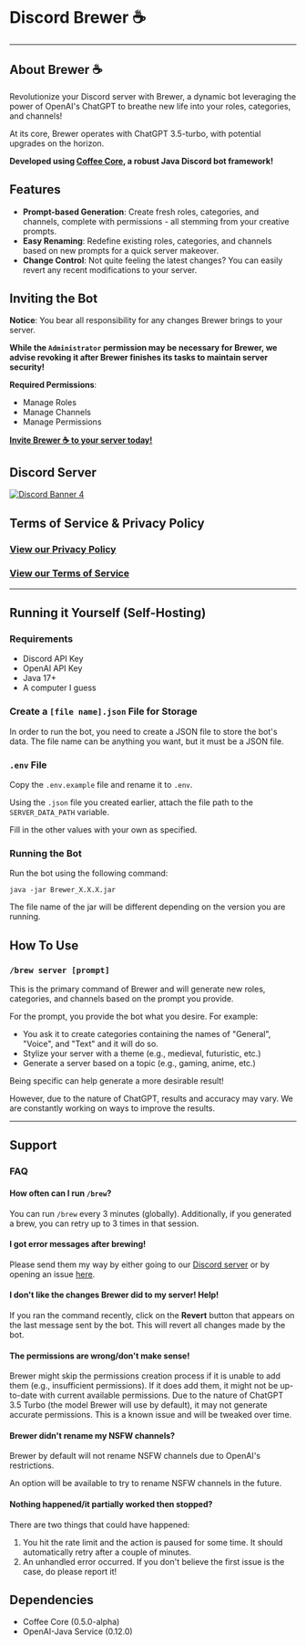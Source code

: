 [discord-invite]: https://asrp.dev/discord

# Discord Brewer ☕️

---

## About Brewer ☕️

Revolutionize your Discord server with Brewer, a dynamic bot leveraging the power of OpenAI's ChatGPT to breathe new life into your roles, categories, and channels!

At its core, Brewer operates with ChatGPT 3.5-turbo, with potential upgrades on the horizon.

**Developed using [Coffee Core](https://github.com/AlphaSerpentis/CoffeeCore), a robust Java Discord bot framework!**

## Features

- **Prompt-based Generation**: Create fresh roles, categories, and channels, complete with permissions - all stemming from your creative prompts.
- **Easy Renaming**: Redefine existing roles, categories, and channels based on new prompts for a quick server makeover.
- **Change Control**: Not quite feeling the latest changes? You can easily revert any recent modifications to your server.

## Inviting the Bot

**Notice**: You bear all responsibility for any changes Brewer brings to your server.

**While the `Administrator` permission may be necessary for Brewer, we advise revoking it after Brewer finishes its tasks to maintain server security!**

**Required Permissions**:
- Manage Roles
- Manage Channels
- Manage Permissions

[**Invite Brewer ☕️ to your server today!**](https://discord.com/api/oauth2/authorize?client_id=1097362340468502548&permissions=268504080&scope=bot)

## Discord Server
[ ![Discord Banner 4](https://discordapp.com/api/guilds/590215639785013298/widget.png?style=banner4)][discord-invite]

## Terms of Service & Privacy Policy
### [View our Privacy Policy](https://github.com/AlphaSerpentis/Discord-Brewer/blob/master/privacy.md)
### [View our Terms of Service](https://github.com/AlphaSerpentis/Discord-Brewer/blob/master/terms_of_service.md)

---

## Running it Yourself (Self-Hosting)

### Requirements
- Discord API Key
- OpenAI API Key
- Java 17+
- A computer I guess

### Create a `[file name].json` File for Storage
In order to run the bot, you need to create a JSON file to store the bot's data. The file name can be anything you want, but it must be a JSON file.

### `.env` File
Copy the `.env.example` file and rename it to `.env`.

Using the `.json` file you created earlier, attach the file path to the `SERVER_DATA_PATH` variable.

Fill in the other values with your own as specified.

### Running the Bot
Run the bot using the following command:
```shell
java -jar Brewer_X.X.X.jar
```

The file name of the jar will be different depending on the version you are running.

## How To Use

### `/brew server [prompt]`

This is the primary command of Brewer and will generate new roles, categories, and channels based on the prompt you provide.

For the prompt, you provide the bot what you desire. For example:
- You ask it to create categories containing the names of "General", "Voice", and "Text" and it will do so.
- Stylize your server with a theme (e.g., medieval, futuristic, etc.)
- Generate a server based on a topic (e.g., gaming, anime, etc.)

Being specific can help generate a more desirable result!

However, due to the nature of ChatGPT, results and accuracy may vary. We are constantly working on ways to improve the results.

---

## Support

### FAQ

#### How often can I run `/brew`?
You can run `/brew` every 3 minutes (globally). Additionally, if you generated a brew, you can retry up to 3 times in that session.

#### I got error messages after brewing!
Please send them my way by either going to our [Discord server][discord-invite] or by opening an issue [here](https://github.com/AlphaSerpentis/Discord-Brewer/issues/new).

#### I don't like the changes Brewer did to my server! Help!
If you ran the command recently, click on the **Revert** button that appears on the last message sent by the bot. This will revert all changes made by the bot.

#### The permissions are wrong/don't make sense!
Brewer might skip the permissions creation process if it is unable to add them (e.g., insufficient permissions). If it does add them, it might not be up-to-date with current available permissions. Due to the nature of ChatGPT 3.5 Turbo (the model Brewer will use by default), it may not generate accurate permissions. This is a known issue and will be tweaked over time.

#### Brewer didn't rename my NSFW channels?
Brewer by default will not rename NSFW channels due to OpenAI's restrictions.

An option will be available to try to rename NSFW channels in the future.

#### Nothing happened/it partially worked then stopped?
There are two things that could have happened:

1. You hit the rate limit and the action is paused for some time. It should automatically retry after a couple of minutes.
2. An unhandled error occurred. If you don't believe the first issue is the case, do please report it!

## Dependencies
- Coffee Core (0.5.0-alpha)
- OpenAI-Java Service (0.12.0)
